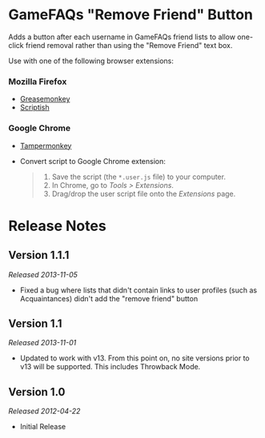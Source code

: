 GameFAQs "Remove Friend" Button
======================================
Adds a button after each username in GameFAQs friend lists to allow one-click friend removal rather than using the "Remove Friend" text box.

Use with one of the following browser extensions:

### Mozilla Firefox ###
*	[Greasemonkey](https://addons.mozilla.org/en-US/firefox/addon/greasemonkey/)
*	[Scriptish](https://addons.mozilla.org/en-US/firefox/addon/scriptish/)

### Google Chrome ###
*	[Tampermonkey](https://chrome.google.com/webstore/detail/tampermonkey/dhdgffkkebhmkfjojejmpbldmpobfkfo)
*	Convert script to Google Chrome extension:

	>1. Save the script (the `*.user.js` file) to your computer.
	>2. In Chrome, go to _Tools > Extensions_.
	>3. Drag/drop the user script file onto the _Extensions_ page.

Release Notes
=============

Version 1.1.1
-------------
_Released 2013-11-05_

*	Fixed a bug where lists that didn't contain links to user profiles (such as Acquaintances) didn't add the "remove friend" button

Version 1.1
-----------
_Released 2013-11-01_

*	Updated to work with v13. From this point on, no site versions prior to v13 will be supported. This includes Throwback Mode.

Version 1.0
-----------
_Released 2012-04-22_

*	Initial Release